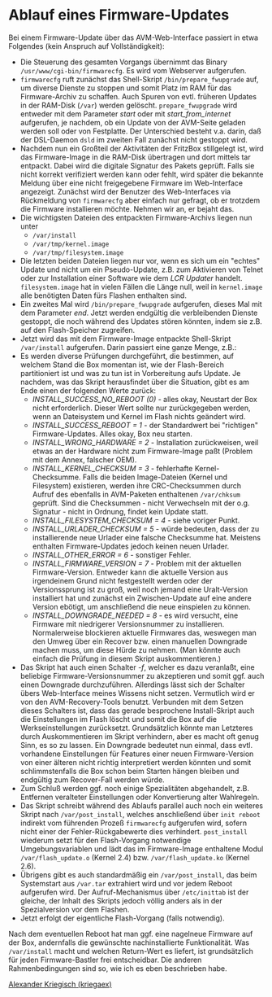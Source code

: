 # Ablauf eines Firmware-Updates

Bei einem Firmware-Update über das AVM-Web-Interface passiert in etwa
Folgendes (kein Anspruch auf Vollständigkeit):

-   Die Steuerung des gesamten Vorgangs übernimmt das Binary
    `/usr/www/cgi-bin/firmwarecfg`. Es wird vom Webserver aufgerufen.
-   `firmwarecfg` ruft zunächst das Shell-Skript
    `/bin/prepare_fwupgrade` auf, um diverse Dienste zu stoppen und
    somit Platz im RAM für das Firmware-Archiv zu schaffen. Auch Spuren
    von evtl. früheren Updates in der RAM-Disk (`/var`) werden gelöscht.
    `prepare_fwupgrade` wird entweder mit dem Parameter *start* oder mit
    *start_from_internet* aufgerufen, je nachdem, ob ein Update von
    der AVM-Seite geladen werden soll oder von Festplatte. Der
    Unterschied besteht v.a. darin, daß der DSL-Daemon `dsld` im zweiten
    Fall zunächst nicht gestoppt wird.
-   Nachdem nun ein Großteil der Aktivitäten der FritzBox stillgelegt
    ist, wird das Firmware-Image in die RAM-Disk übertragen und dort
    mittels tar entpackt. Dabei wird die digitale Signatur des Pakets
    geprüft. Falls sie nicht korrekt verifiziert werden kann oder fehlt,
    wird später die bekannte Meldung über eine nicht freigegebene
    Firmware im Web-Interface angezeigt. Zunächst wird der Benutzer des
    Web-Interfaces via Rückmeldung von `firmwarecfg` aber einfach nur
    gefragt, ob er trotzdem die Firmware installieren möchte. Nehmen wir
    an, er bejaht das.
-   Die wichtigsten Dateien des entpackten Firmware-Archivs liegen nun
    unter
    -   `/var/install`
    -   `/var/tmp/kernel.image`
    -   `/var/tmp/filesystem.image`
-   Die letzten beiden Dateien liegen nur vor, wenn es sich um ein
    "echtes" Update und nicht um ein Pseudo-Update, z.B. zum
    Aktivieren von Telnet oder zur Installation einer Software wie dem
    *LCR Updater* handelt. `filesystem.image` hat in vielen Fällen die
    Länge null, weil in `kernel.image` alle benötigten Daten fürs
    Flashen enthalten sind.
-   Ein zweites Mal wird `/bin/prepare_fwupgrade` aufgerufen, dieses Mal
    mit dem Parameter *end*. Jetzt werden endgültig die verbleibenden
    Dienste gestoppt, die noch während des Updates stören könnten, indem
    sie z.B. auf den Flash-Speicher zugreifen.
-   Jetzt wird das mit dem Firmware-Image entpackte Shell-Skript
    `/var/install` aufgerufen. Darin passiert eine ganze Menge, z.B.:
-   Es werden diverse Prüfungen durchgeführt, die bestimmen, auf welchem
    Stand die Box momentan ist, wie der Flash-Bereich partitioniert ist
    und was zu tun ist in Vorbereitung aufs Update. Je nachdem, was das
    Skript herausfindet über die Situation, gibt es am Ende einen der
    folgenden Werte zurück:
    -   *INSTALL_SUCCESS_NO_REBOOT (0)* - alles okay, Neustart der
        Box nicht erforderlich. Dieser Wert sollte nur zurückgegeben
        werden, wenn an Dateisystem und Kernel im Flash nichts geändert
        wird.
    -   *INSTALL_SUCCESS_REBOOT = 1* - der Standardwert bei
        "richtigen" Firmware-Updates. Alles okay, Box neu starten.
    -   *INSTALL_WRONG_HARDWARE = 2* - Installation zurückweisen, weil
        etwas an der Hardware nicht zum Firmware-Image paßt (Problem mit
        dem Annex, falscher OEM).
    -   *INSTALL_KERNEL_CHECKSUM = 3* - fehlerhafte Kernel-Checksumme.
        Falls die beiden Image-Dateien (Kernel und Filesystem)
        existieren, werden ihre CRC-Checksummen durch Aufruf des
        ebenfalls in AVM-Paketen enthaltenen `/var/chksum` geprüft. Sind
        die Checksummen - nicht Verwechseln mit der o.g. Signatur -
        nicht in Ordnung, findet kein Update statt.
    -   *INSTALL_FILESYSTEM_CHECKSUM = 4* - siehe voriger Punkt.
    -   *INSTALL_URLADER_CHECKSUM = 5* - würde bedeuten, dass der zu
        installierende neue Urlader eine falsche Checksumme hat.
        Meistens enthalten Firmware-Updates jedoch keinen neuen Urlader.
    -   *INSTALL_OTHER_ERROR = 6* - sonstiger Fehler.
    -   *INSTALL_FIRMWARE_VERSION = 7* - Problem mit der aktuellen
        Firmware-Version. Entweder kann die aktuelle Version aus
        irgendeinem Grund nicht festgestellt werden oder der
        Versionssprung ist zu groß, weil noch jemand eine Uralt-Version
        installiert hat und zunächst ein Zwischen-Update auf eine andere
        Version ebötigt, um anschließend die neue einspielen zu können.
    -   *INSTALL_DOWNGRADE_NEEDED = 8* - es wird versucht, eine
        Firmware mit niedrigerer Versionsnummer zu installieren.
        Normalerweise blockieren aktuelle Firmwares das, weswegen man
        den Umweg über ein Recover bzw. einen manuellen Downgrade machen
        muss, um diese Hürde zu nehmen. (Man könnte auch einfach die
        Prüfung in diesem Skript auskommentieren.)
-   Das Skript hat auch einen Schalter *-f*, welcher es dazu veranlaßt,
    eine beliebige Firmware-Versionsnummer zu akzeptieren und somit ggf.
    auch einen Downgrade durchzuführen. Allerdings lässt sich der
    Schalter übers Web-Interface meines Wissens nicht setzen. Vermutlich
    wird er von den AVM-Recovery-Tools benutzt. Verbunden mit dem Setzen
    dieses Schalters ist, dass das gerade besprochene Install-Skript
    auch die Einstellungen im Flash löscht und somit die Box auf die
    Werkseinstellungen zurücksetzt. Grundsätzlich könnte man Letzteres
    durch Auskommentieren im Skript verhindern, aber es macht oft genug
    Sinn, es so zu lassen. Ein Downgrade bedeutet nun einmal, dass evtl.
    vorhandene Einstellungen für Features einer neuen Firmware-Version
    von einer älteren nicht richtig interpretiert werden könnten und
    somit schlimmstenfalls die Box schon beim Starten hängen bleiben und
    endgültig zum Recover-Fall werden würde.
-   Zum Schluß werden ggf. noch einige Spezialitäten abgehandelt, z.B.
    Entfernen veralteter Einstellungen oder Konvertierung alter
    Wahlregeln.
-   Das Skript schreibt während des Ablaufs parallel auch noch ein
    weiteres Skript nach `/var/post_install`, welches anschließend über
    `init reboot` indirekt vom führenden Prozeß `firmwarecfg` aufgerufen
    wird, sofern nicht einer der Fehler-Rückgabewerte dies verhindert.
    `post_install` wiederum setzt für den Flash-Vorgang notwendige
    Umgebungsvariablen und lädt das im Firmware-Image enthaltene Modul
    `/var/flash_update.o` (Kernel 2.4) bzw. `/var/flash_update.ko`
    (Kernel 2.6).
-   Übrigens gibt es auch standardmäßig ein `/var/post_install`, das
    beim Systemstart aus `/var.tar` extrahiert wird und vor jedem Reboot
    aufgerufen wird. Der Aufruf-Mechanismus über `/etc/inittab` ist der
    gleiche, der Inhalt des Skripts jedoch völlig anders als in der
    Spezialversion vor dem Flashen.
-   Jetzt erfolgt der eigentliche Flash-Vorgang (falls notwendig).

Nach dem eventuellen Reboot hat man ggf. eine nagelneue Firmware auf der
Box, andernfalls die gewünschte nachinstallierte Funktionalität. Was
`/var/install` macht und welchen Return-Wert es liefert, ist
grundsätzlich für jeden Firmware-Bastler frei entscheidbar. Die anderen
Rahmenbedingungen sind so, wie ich es eben beschrieben habe.

[Alexander Kriegisch
(kriegaex)](http://www.ip-phone-forum.de/member.php?u=117253)


